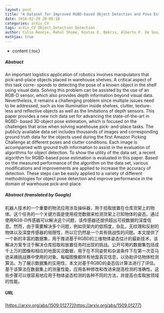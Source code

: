 ```yaml
---
layout: post
title: "A Dataset for Improved RGBD-based Object Detection and Pose Estimation for Warehouse Pick-and-Place"
date: 2016-02-20 20:05:18
categories: arXiv_CV
tags: arXiv_CV Object_Detection Detection
author: Colin Rennie, Rahul Shome, Kostas E. Bekris, Alberto F. De Souza
mathjax: true
---
```


* content
{:toc}

##### Abstract
An important logistics application of robotics involves manipulators that pick-and-place objects placed in warehouse shelves. A critical aspect of this task corre- sponds to detecting the pose of a known object in the shelf using visual data. Solving this problem can be assisted by the use of an RGB-D sensor, which also provides depth information beyond visual data. Nevertheless, it remains a challenging problem since multiple issues need to be addressed, such as low illumination inside shelves, clutter, texture-less and reflective objects as well as the limitations of depth sensors. This paper provides a new rich data set for advancing the state-of-the-art in RGBD- based 3D object pose estimation, which is focused on the challenges that arise when solving warehouse pick- and-place tasks. The publicly available data set includes thousands of images and corresponding ground truth data for the objects used during the first Amazon Picking Challenge at different poses and clutter conditions. Each image is accompanied with ground truth information to assist in the evaluation of algorithms for object detection. To show the utility of the data set, a recent algorithm for RGBD-based pose estimation is evaluated in this paper. Based on the measured performance of the algorithm on the data set, various modifications and improvements are applied to increase the accuracy of detection. These steps can be easily applied to a variety of different methodologies for object pose detection and improve performance in the domain of warehouse pick-and-place.

##### Abstract (translated by Google)
机器人技术的一个重要的物流应用涉及操纵器，用于拾取放置在仓库货架上的物体。这个任务的一个关键方面是使用视觉数据来检测货架上已知物体的姿态。通过使用RGB-D传感器可以解决这个问题，该传感器还提供超出可视数据的深度信息。然而，由于需要解决多个问题，例如货架内的低照度，杂乱，无纹理和反射的物体以及深度传感器的局限性，所以它仍然是一个具有挑战性的问题。本文提供了一个新的丰富的数据集，用于推进基于RGBD的三维物体姿态估计的最新技术，该解决方案专注于解决仓库拾取和放置任务时出现的挑战。公开可用的数据集包括成千上万的图像和相应的地面实况数据，用于在不同姿势和杂波条件下在第一次亚马逊采摘挑战赛中使用的对象。每幅图像都伴有地面真实信息，以协助评估物体检测算法。为了展示数据集的实用性，本文对基于RGBD的姿态估计算法进行了评估。基于该算法在数据集上的测量性能，应用各种修改和改进来提高检测的准确性。这些步骤可以很容易地应用于物体姿态检测的各种不同的方法，并提高仓库取放领域的性能。

##### URL
[https://arxiv.org/abs/1509.01277](https://arxiv.org/abs/1509.01277)


